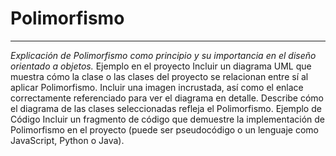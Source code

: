 # Polimorfismo 
____________________________________________________________________________________________
_Explicación de Polimorfismo como principio y su importancia en el diseño orientado a objetos._ 
Ejemplo en el proyecto 
Incluir un diagrama UML que muestra cómo la clase o las clases del proyecto se relacionan entre sí al aplicar Polimorfismo. Incluir una imagen incrustada, así como el enlace correctamente referenciado para ver el diagrama en detalle. Describe cómo el diagrama de las clases seleccionadas refleja el Polimorfismo. 
Ejemplo de Código 
Incluir un fragmento de código que demuestre la implementación de Polimorfismo en el proyecto (puede ser pseudocódigo o un lenguaje como JavaScript, Python o Java).
